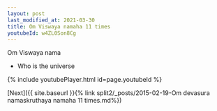```yaml
---
layout: post
last_modified_at: 2021-03-30
title: Om Viswaya namaha 11 times
youtubeId: w4ZL0Son8Cg
---
```

 
 
Om Viswaya nama 
 
 -  Who is the universe 
 
  
 
  
 
 
 
 
 
 


{% include youtubePlayer.html id=page.youtubeId %}
 
[Next]({{ site.baseurl }}{% link  split2/_posts/2015-02-19-Om devasura namaskruthaya namaha 11 times.md%})
 
